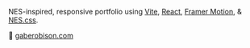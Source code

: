 NES-inspired, responsive portfolio using [Vite](https://vitejs.dev/), [React](https://react.dev/), [Framer Motion](https://www.framer.com/motion/), & [NES.css](https://nostalgic-css.github.io/NES.css/).

🔗 [gaberobison.com](https://gaberobison.com/)
